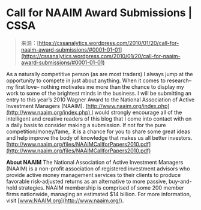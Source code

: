 <!--yml
category: 未分类
date: 2024-05-12 18:37:20
-->

# Call for NAAIM Award Submissions | CSSA

> 来源：[https://cssanalytics.wordpress.com/2010/01/20/call-for-naaim-award-submissions/#0001-01-01](https://cssanalytics.wordpress.com/2010/01/20/call-for-naaim-award-submissions/#0001-01-01)

As a naturally competitive person (as are most traders) I always jump at the opportunity to compete in just about anything. When it comes to research–my first love– nothing motivates me more than the chance to display my work to some of the brightest minds in the business. I will be submitting an entry to this year’s 2010 Wagner Award to the National Association of Active Investment Managers (NAAIM). [http://www.naaim.org/index.php](http://www.naaim.org/index.php) I would strongly encourage all of the intelligent and creative readers of this blog that I come into contact with on a daily basis to consider making a submission. If not for the pure competition/money/fame,  it is a chance for you to share some great ideas and help improve the body of knowledge that makes us all better investors. [http://www.naaim.org/files/NAAIMCallforPapers2010.pdf](http://www.naaim.org/files/NAAIMCallforPapers2010.pdf)

**About NAAIM**
The National Association of Active Investment Managers (NAAIM) is a non-profit association of registered investment advisors who provide active money management services to their clients to produce favorable risk-adjusted returns as an alternative to more passive, buy-and-hold strategies. NAAIM membership is comprised of some 200 member firms nationwide, managing an estimated $14 billion. For more information, visit [www.NAAIM.org](http://www.naaim.org/).